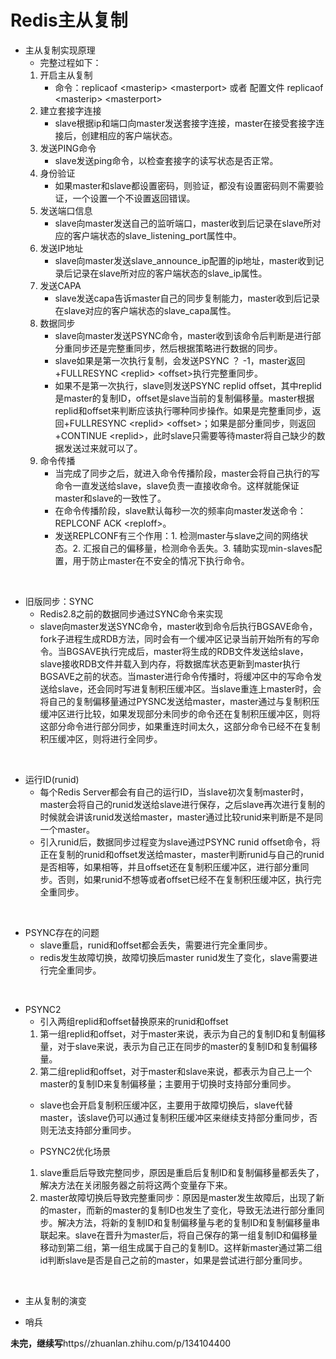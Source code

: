 # Redis主从复制
- 主从复制实现原理
    - 完整过程如下：
    1. 开启主从复制
        - 命令：replicaof \<masterip> \<masterport> 或者 配置文件 replicaof \<masterip> \<masterport>
    2. 建立套接字连接
        - slave根据ip和端口向master发送套接字连接，master在接受套接字连接后，创建相应的客户端状态。
    3. 发送PING命令
        - slave发送ping命令，以检查套接字的读写状态是否正常。
    4. 身份验证
        - 如果master和slave都设置密码，则验证，都没有设置密码则不需要验证，一个设置一个不设置返回错误。
    5. 发送端口信息
        - slave向master发送自己的监听端口，master收到后记录在slave所对应的客户端状态的slave_listening_port属性中。
    6. 发送IP地址
        - slave向master发送slave_announce_ip配置的ip地址，master收到记录后记录在slave所对应的客户端状态的slave_ip属性。
    7. 发送CAPA
        - slave发送capa告诉master自己的同步复制能力，master收到后记录在slave对应的客户端状态的slave_capa属性。
    8. 数据同步
        - slave向master发送PSYNC命令，master收到该命令后判断是进行部分重同步还是完整重同步，然后根据策略进行数据的同步。
        - slave如果是第一次执行复制，会发送PSYNC ？ -1，master返回+FULLRESYNC \<replid> \<offset>执行完整重同步。
        - 如果不是第一次执行，slave则发送PSYNC replid offset，其中replid是master的复制ID，offset是slave当前的复制偏移量。master根据replid和offset来判断应该执行哪种同步操作。如果是完整重同步，返回+FULLRESYNC \<replid> \<offset>；如果是部分重同步，则返回+CONTINUE \<replid>，此时slave只需要等待master将自己缺少的数据发送过来就可以了。
    9. 命令传播
        - 当完成了同步之后，就进入命令传播阶段，master会将自己执行的写命令一直发送给slave，slave负责一直接收命令。这样就能保证master和slave的一致性了。
        - 在命令传播阶段，slave默认每秒一次的频率向master发送命令：REPLCONF ACK \<reploff>。
        - 发送REPLCONF有三个作用：1. 检测master与slave之间的网络状态。2. 汇报自己的偏移量，检测命令丢失。3. 辅助实现min-slaves配置，用于防止master在不安全的情况下执行命令。

<br>

- 旧版同步：SYNC
    - Redis2.8之前的数据同步通过SYNC命令来实现
    - slave向master发送SYNC命令，master收到命令后执行BGSAVE命令，fork子进程生成RDB方法，同时会有一个缓冲区记录当前开始所有的写命令。当BGSAVE执行完成后，master将生成的RDB文件发送给slave，slave接收RDB文件并载入到内存，将数据库状态更新到master执行BGSAVE之前的状态。当master进行命令传播时，将缓冲区中的写命令发送给slave，还会同时写进复制积压缓冲区。当slave重连上master时，会将自己的复制偏移量通过PYSNC发送给master，master通过与复制积压缓冲区进行比较，如果发现部分未同步的命令还在复制积压缓冲区，则将这部分命令进行部分同步，如果重连时间太久，这部分命令已经不在复制积压缓冲区，则将进行全同步。

<br>

- 运行ID(runid)
    - 每个Redis Server都会有自己的运行ID，当slave初次复制master时，master会将自己的runid发送给slave进行保存，之后slave再次进行复制的时候就会讲该runid发送给master，master通过比较runid来判断是不是同一个master。
    - 引入runid后，数据同步过程变为slave通过PSYNC runid offset命令，将正在复制的runid和offset发送给master，master判断runid与自己的runid是否相等，如果相等，并且offset还在复制积压缓冲区，进行部分重同步。否则，如果runid不想等或者offset已经不在复制积压缓冲区，执行完全重同步。

<br>

- PSYNC存在的问题
    - slave重启，runid和offset都会丢失，需要进行完全重同步。
    - redis发生故障切换，故障切换后master runid发生了变化，slave需要进行完全重同步。

<br>

- PSYNC2
    - 引入两组replid和offset替换原来的runid和offset
    1. 第一组replid和offset，对于master来说，表示为自己的复制ID和复制偏移量，对于slave来说，表示为自己正在同步的master的复制ID和复制偏移量。
    2. 第二组replid和offset，对于master和slave来说，都表示为自己上一个master的复制ID来复制偏移量；主要用于切换时支持部分重同步。
    - slave也会开启复制积压缓冲区，主要用于故障切换后，slave代替master，该slave仍可以通过复制积压缓冲区来继续支持部分重同步，否则无法支持部分重同步。

    - PSYNC2优化场景
    1. slave重启后导致完整同步，原因是重启后复制ID和复制偏移量都丢失了，解决方法在关闭服务器之前将这两个变量存下来。
    2. master故障切换后导致完整重同步：原因是master发生故障后，出现了新的master，而新的master的复制ID也发生了变化，导致无法进行部分重同步。解决方法，将新的复制ID和复制偏移量与老的复制ID和复制偏移量串联起来。slave在晋升为master后，将自己保存的第一组复制ID和偏移量移动到第二组，第一组生成属于自己的复制ID。这样新master通过第二组id判断slave是否是自己之前的master，如果是尝试进行部分重同步。


<br>

- 主从复制的演变

- 哨兵

**未完，继续写**https//zhuanlan.zhihu.com/p/134104400
